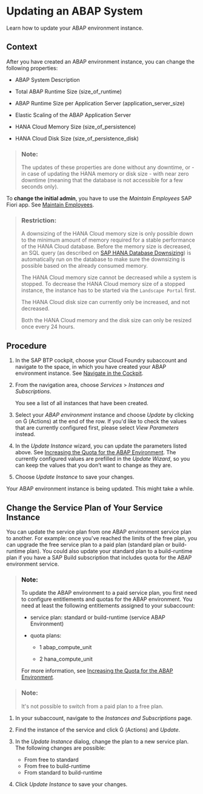 <!-- loio7890ffa8a7274ac1852b37ede5b773d1 -->

<link rel="stylesheet" type="text/css" href="../css/sap-icons.css"/>

# Updating an ABAP System

Learn how to update your ABAP environment instance.



## Context

After you have created an ABAP environment instance, you can change the following properties:

-   ABAP System Description

-   Total ABAP Runtime Size \(size\_of\_runtime\)

-   ABAP Runtime Size per Application Server \(application\_server\_size\)

-   Elastic Scaling of the ABAP Application Server

-   HANA Cloud Memory Size \(size\_of\_persistence\)

-   HANA Cloud Disk Size \(size\_of\_persistence\_disk\)


> ### Note:  
> The updates of these properties are done without any downtime, or - in case of updating the HANA memory or disk size - with near zero downtime \(meaning that the database is not accessible for a few seconds only\).

To **change the initial admin**, you have to use the *Maintain Employees* SAP Fiori app. See [Maintain Employees](../50-administration-and-ops/maintain-employees-e882b0f.md).

> ### Restriction:  
> A downsizing of the HANA Cloud memory size is only possible down to the minimum amount of memory required for a stable performance of the HANA Cloud database. Before the memory size is decreased, an SQL query \(as described on [SAP HANA Database Downsizing](https://help.sap.com/docs/hana-cloud/sap-hana-cloud-administration-guide/sap-hana-database-downsizing)\) is automatically run on the database to make sure the downsizing is possible based on the already consumed memory.
> 
> The HANA Cloud memory size cannot be decreased while a system is stopped. To decrease the HANA Cloud memory size of a stopped instance, the instance has to be started via the `Landscape Portal` first.
> 
> The HANA Cloud disk size can currently only be increased, and not decreased.
> 
> Both the HANA Cloud memory and the disk size can only be resized once every 24 hours.



## Procedure

1.  In the SAP BTP cockpit, choose your Cloud Foundry subaccount and navigate to the space, in which you have created your ABAP environment instance. See [Navigate in the Cockpit](https://help.sap.com/products/BTP/65de2977205c403bbc107264b8eccf4b/0874895f1f78459f9517da55a11ffebd.html).
2.  From the navigation area, choose *Services* \> *Instances and Subscriptions*.

    You see a list of all instances that have been created.

3.  Select your *ABAP environment* instance and choose *Update* by clicking on <span class="SAP-icons-V5"></span> \(Actions\) at the end of the row. If you'd like to check the values that are currently configured first, please select *View Parameters* instead.
4.  In the *Update Instance* wizard, you can update the parameters listed above. See [Increasing the Quota for the ABAP Environment](increasing-the-quota-for-the-abap-environment-c40cb18.md). The currently configured values are prefilled in the *Update Wizard*, so you can keep the values that you don’t want to change as they are.
5.  Choose *Update Instance* to save your changes.



Your ABAP environment instance is being updated. This might take a while.



<a name="loio7890ffa8a7274ac1852b37ede5b773d1__section_jzz_lfc_hgc"/>

## Change the Service Plan of Your Service Instance

You can update the service plan from one ABAP environment service plan to another. For example: once you've reached the limits of the free plan, you can upgrade the free service plan to a paid plan \(standard plan or build-runtime plan\). You could also update your standard plan to a build-runtime plan if you have a SAP Build subscription that includes quota for the ABAP environment service.

> ### Note:  
> To update the ABAP environment to a paid service plan, you first need to configure entitlements and quotas for the ABAP environment. You need at least the following entitlements assigned to your subaccount:
> 
> -   service plan: standard or build-runtime \(service ABAP Environment\)
> 
> -   quota plans:
> 
>     -   1 abap\_compute\_unit
> 
>     -   2 hana\_compute\_unit
> 
> 
> 
> For more information, see [Increasing the Quota for the ABAP Environment](increasing-the-quota-for-the-abap-environment-c40cb18.md).

> ### Note:  
> It's not possible to switch from a paid plan to a free plan.

1.  In your subaccount, navigate to the *Instances and Subscriptions* page.

2.  Find the instance of the service and click <span class="SAP-icons-V5"></span> \(Actions\) and *Update*.

3.  In the *Update Instance* dialog, change the plan to a new service plan. The following changes are possible:

    -   From free to standard
    -   From free to build-runtime
    -   From standard to build-runtime

4.  Click *Update Instance* to save your changes.


